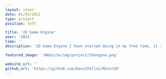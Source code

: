 ```yaml
---
layout: inner
date: 01/01/2021
type: project
position: left

title: '2D Game Engine'
year: '2021'
time: ''
description: '2D Game Engine I have started doing in my free time, it is still work in progress but my main goal is to have a fast and efficient game engine and a good UI/UX.'

featured_image: '/Website/img/project/2dengine.png'

website_url: ''
github_url: 'https://github.com/DavidTello1/Motor2D'
---
```

